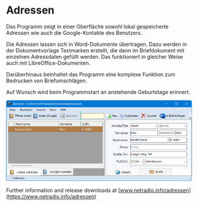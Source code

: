 # Adressen

Das Programm zeigt in einer Oberfläche sowohl lokal gespeicherte Adressen wie auch die Google-Kontakte des Benutzers.

Die Adressen lassen sich in Word-Dokumente übertragen. Dazu werden in der Dokumentvorlage Textmarken erstellt, die dann im Briefdokument mit einzelnen Adressdaten gefüllt werden.
Das funktioniert in gleicher Weise auch mit LibreOffice-Dokumenten.

Darüberhinaus beinhaltet das Programm eine komplexe Funktion zum Bedrucken von Briefumschlägen.

Auf Wunsch wird beim Programmstart an anstehende Geburtstage erinnert.

![Screenshot](Adressen.png)

Further information and release downloads at [www.netradio.info/adressen](https://www.netradio.info/adressen)

